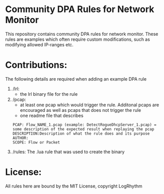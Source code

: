 # Community DPA Rules for Network Monitor
This repository contains community DPA rules for network monitor. These rules are examples which often require custom modifications, such as modifying allowed IP-ranges etc. 

# Contributions: 
The following details are required when adding an example DPA rule

1. /lrl: 
   * the lrl binary file for the rule
2. /pcap:  
    * at least one pcap which would trigger the rule. Additonal pcaps are encouraged as well as pcaps that does not trigger the rule
    * one readme file that describes
    ```
    PCAP: Flow_NAME_1.pcap (example: DetectRogueDhcpServer_1.pcap) = some description of the expected result when replaying the pcap
    DESCRIPTION:Description of what the rule does and its purpose
    AUTHOR: 
    SCOPE: Flow or Packet
    ```
3.  /rules:
    The .lua rule that was used to create the binary


# License:
All rules here are bound by the MIT License, copyright LogRhythm